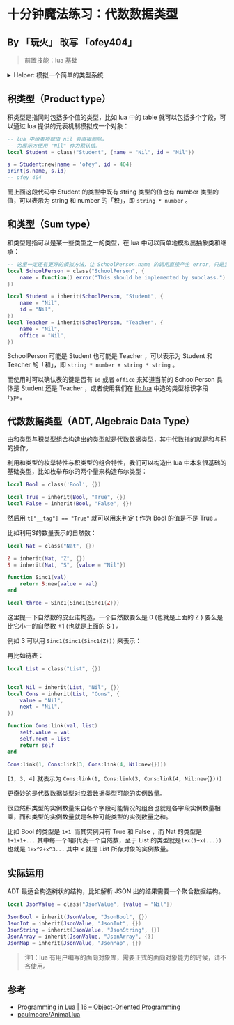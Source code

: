 十分钟魔法练习：代数数据类型
=======================

## By 「玩火」 改写 「ofey404」

> 前置技能：lua 基础

<details><summary>Helper: 模拟一个简单的类型系统</summary>

```lua
local class = require("lib").class
local inherit = require("lib").inherit
```

</details>

## 积类型（Product type）

积类型是指同时包括多个值的类型，比如 lua 中的 table 就可以包括多个字段，可以通过 lua 提供的元表机制模拟成一个对象：


```lua
-- lua 中给表项赋值 nil 会直接删除，
-- 为展示方便用 "Nil" 作为默认值。
local Student = class("Student", {name = "Nil", id = "Nil"})

s = Student:new{name = 'ofey', id = 404}
print(s.name, s.id)
-- ofey	404
```

而上面这段代码中 Student 的类型中既有 string 类型的值也有 number 类型的值，可以表示为 string 和 number 的「积」，即 `string * number` 。

## 和类型（Sum type）

和类型是指可以是某一些类型之一的类型，在 lua 中可以简单地模拟出抽象类和继承：

```lua
-- 这里一定还有更好的模拟方法，让 SchoolPerson.name 的调用直接产生 error，只是我还没想到。
local SchoolPerson = class("SchoolPerson", {
    name = function() error("This should be implemented by subclass.") end
})

local Student = inherit(SchoolPerson, "Student", {
    name = "Nil",
    id = "Nil",
})
local Teacher = inherit(SchoolPerson, "Teacher", {
    name = "Nil",
    office = "Nil",
})
```

SchoolPerson 可能是 Student 也可能是 Teacher ，可以表示为 Student 和 Teacher 的「和」，即 `string * number + string * string` 。

而使用时可以确认表的键是否有 `id` 或者 `office` 来知道当前的 SchoolPerson 具体是 Student 还是 Teacher ，或者使用我们在 [lib.lua](./lib.lua) 中造的类型标识字段 `type`。

## 代数数据类型（ADT, Algebraic Data Type）

由和类型与积类型组合构造出的类型就是代数数据类型，其中代数指的就是和与积的操作。

利用和类型的枚举特性与积类型的组合特性，我们可以构造出 lua 中本来很基础的基础类型，比如枚举布尔的两个量来构造布尔类型：

```lua
local Bool = class('Bool', {})

local True = inherit(Bool, "True", {})
local False = inherit(Bool, "False", {})
```

然后用 `t["__tag"] == "True"` 就可以用来判定 t 作为 Bool 的值是不是 True 。

比如利用S的数量表示的自然数：

```lua
local Nat = class("Nat", {})

Z = inherit(Nat, "Z", {})
S = inherit(Nat, "S", {value = "Nil"})

function Sinc1(val)
    return S:new{value = val}
end

local three = Sinc1(Sinc1(Sinc1(Z)))
```

这里提一下自然数的皮亚诺构造，一个自然数要么是 0 (也就是上面的 Z ) 要么是比它小一的自然数 +1 (也就是上面的 S ) 。

例如 3 可以用 `Sinc1(Sinc1(Sinc1(Z)))` 来表示：

再比如链表：

```lua
local List = class("List", {})


local Nil = inherit(List, "Nil", {})
local Cons = inherit(List, "Cons", {
    value = "Nil",
    next = "Nil",
})

function Cons:link(val, list)
    self.value = val
    self.next = list
    return self
end

Cons:link(1, Cons:link(3, Cons:link(4, Nil:new{})))
```

`[1, 3, 4]` 就表示为 `Cons:link(1, Cons:link(3, Cons:link(4, Nil:new{})))`

更奇妙的是代数数据类型对应着数据类型可能的实例数量。

很显然积类型的实例数量来自各个字段可能情况的组合也就是各字段实例数量相乘，而和类型的实例数量就是各种可能类型的实例数量之和。

比如 Bool 的类型是 `1+1 `而其实例只有 True 和 False ，而 Nat 的类型是 `1+1+1+...` 其中每一个1都代表一个自然数，至于 List 的类型就是`1+x(1+x(...))` 也就是 `1+x^2+x^3...` 其中 x 就是 List 所存对象的实例数量。

## 实际运用

ADT 最适合构造树状的结构，比如解析 JSON 出的结果需要一个聚合数据结构。

```lua
local JsonValue = class("JsonValue", {value = "Nil"})

JsonBool = inherit(JsonValue, "JsonBool", {})
JsonInt = inherit(JsonValue, "JsonInt", {})
JsonString = inherit(JsonValue, "JsonString", {})
JsonArray = inherit(JsonValue, "JsonArray", {})
JsonMap = inherit(JsonValue, "JsonMap", {})
```

> 注1：lua 有用户编写的面向对象库，需要正式的面向对象能力的时候，请不吝使用。

## 参考

- [Programming in Lua | 16 – Object-Oriented Programming](https://www.lua.org/pil/16.html)
- [paulmoore/Animal.lua](https://gist.github.com/paulmoore/1429475)